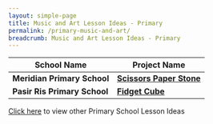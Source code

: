 ```yaml
---
layout: simple-page
title: Music and Art Lesson Ideas - Primary
permalink: /primary-music-and-art/
breadcrumb: Music and Art Lesson Ideas - Primary
---
```


| School Name | Project Name |
|--|--|
| **Meridian Primary School** | **[Scissors Paper Stone](/meridian-primary-scissors-paper-stone/)** |
| **Pasir Ris Primary School** | **[Fidget Cube](/pasir-ris-primary-fidget-cube/)** |

[Click here](/in-schools/digital-maker/lesson-ideas-primary/) to view other Primary School Lesson Ideas
